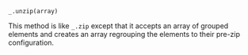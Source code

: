 ```
_.unzip(array)
```

This method is like `_.zip` except that it accepts an array of grouped elements and creates an array regrouping the elements to their pre-zip configuration.
